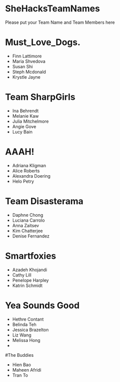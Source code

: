 SheHacksTeamNames
=================

Please put your Team Name and Team Members here
# Must_Love_Dogs.
* Finn Lattimore
* Maria Shvedova
* Susan Shi
* Steph Mcdonald
* Krystle Jayne

# Team SharpGirls
* Ina Behrendt
* Melanie Kaw
* Julia Mitchelmore
* Angie Gove
* Lucy Bain

# AAAH!
* Adriana Kligman
* Alice Roberts
* Alexandra Doering
* Helo Petry

# Team Disasterama
* Daphne Chong
* Luciana Carrolo
* Anna Zaitsev
* Kim Chatterjee
* Denise Fernandez  

# Smartfoxies 
* Azadeh Khojandi
* Cathy Lill
* Penelope Harpley
* Katrin Schmidt

# Yea Sounds Good
* Hethre Contant
* Belinda Teh
* Jessica Brazelton
* Liz Wang
* Melissa Hong
* 

#The Buddies
* Hien Bao
* Maheen Afridi
* Tran To
